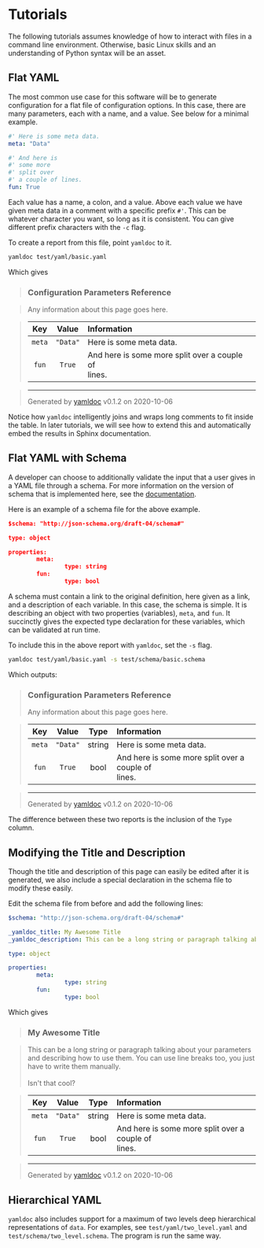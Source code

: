 # Tutorials

The following tutorials assumes knowledge of how to interact with files in a command line environment. Otherwise, basic Linux skills and an understanding of Python syntax will be an asset. 

## Flat YAML

The most common use case for this software will be to generate configuration for a flat file of configuration options. In this case, there are many parameters, each with a name, and a value. See below for a minimal example.

```yaml
#' Here is some meta data.
meta: "Data"

#' And here is 
#' some more
#' split over
#' a couple of lines.
fun: True
```

Each value has a name, a colon, and a value. Above each value we have given meta data in a comment with a specific prefix `#'`. This can be whatever character you want, so long as it is consistent. You can give different prefix characters with the `-c` flag. 

To create a report from this file, point `yamldoc` to it.

```sh
yamldoc test/yaml/basic.yaml
```

Which gives 

> ### Configuration Parameters Reference

> Any information about this page goes here.

> | Key | Value | Information |
> | :-: | :-: | :-- |
> | `meta` | `"Data"` | Here is some meta data. |
> | `fun` | `True` | And here is some more split over a couple of<br />lines. |

> ---
> Generated by [yamldoc](https://github.com/chris1221/yaml.doc) v0.1.2 on 2020-10-06

Notice how `yamldoc` intelligently joins and wraps long comments to fit inside the table. In later tutorials, we will see how to extend this and automatically embed the results in Sphinx documentation.

## Flat YAML with Schema

A developer can choose to additionally validate the input that a user gives in a YAML file through a schema. For more information on the version of schema that is implemented here, see the [documentation](https://json-schema.org/).  

Here is an example of a schema file for the above example.

```json
$schema: "http://json-schema.org/draft-04/schema#"

type: object

properties:
        meta:
                type: string
        fun:
                type: bool
```

A schema must contain a link to the original definition, here given as a link, and a description of each variable. In this case, the schema is simple. It is describing an object with two properties (variables), `meta`, and `fun`. It succinctly gives the expected type declaration for these variables, which can be validated at run time.

To include this in the above report with `yamldoc`, set the `-s` flag.

```sh
yamldoc test/yaml/basic.yaml -s test/schema/basic.schema
```

Which outputs:

> ### Configuration Parameters Reference
> Any information about this page goes here.

> | Key | Value | Type | Information |
> | :-: | :-: | :-: | :-- |
> | `meta` | `"Data"` | string | Here is some meta data. |
> | `fun` | `True` | bool | And here is some more split over a couple of<br />lines. |

> ---
> Generated by [yamldoc](https://github.com/chris1221/yaml.doc) v0.1.2 on 2020-10-06

The difference between these two reports is the inclusion of the `Type` column. 

## Modifying the Title and Description

Though the title and description of this page can easily be edited after it is generated, we also include a special declaration in the schema file to modify these easily.

Edit the schema file from before and add the following lines:

```yaml
$schema: "http://json-schema.org/draft-04/schema#"

_yamldoc_title: My Awesome Title
_yamldoc_description: This can be a long string or paragraph talking about your parameters and describing how to use them. You can use line breaks too, you just have to write them manually.<br><br> Isn't that cool?

type: object

properties:
        meta:
                type: string
        fun:
                type: bool
```

Which gives

> ### My Awesome Title

> This can be a long string or paragraph talking about your parameters and describing how to use them. You can use line breaks too, you just have to write them manually.<br><br> Isn't that cool?

> | Key | Value | Type | Information |
> | :-: | :-: | :-: | :-- |
> | `meta` | `"Data"` | string | Here is some meta data. |
> | `fun` | `True` | bool | And here is some more split over a couple of<br />lines. |

> ---
> Generated by [yamldoc](https://github.com/chris1221/yaml.doc) v0.1.2 on 2020-10-06

## Hierarchical YAML

`yamldoc` also includes support for a maximum of two levels deep hierarchical representations of `data`. For examples, see `test/yaml/two_level.yaml` and `test/schema/two_level.schema`. The program is run the same way.
